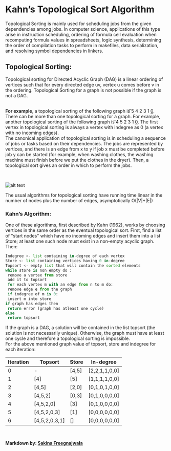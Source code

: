 # Kahn’s Topological Sort Algorithm

Topological Sorting is mainly used for scheduling jobs from the given dependencies among jobs. In computer science, applications of this type arise in instruction scheduling, ordering of formula cell evaluation when recomputing formula values in spreadsheets, logic synthesis, determining the order of compilation tasks to perform in makefiles, data serialization, and resolving symbol dependencies in linkers.

## Topological Sorting:

Topological sorting for Directed Acyclic Graph (DAG) is a linear ordering of vertices such that for
every directed edge uv, vertex u comes before v in the ordering. Topological Sorting for a graph
is not possible if the graph is not a DAG.
<br>
<br>

**For example**, a topological sorting of the following graph is ͞5 4 2 3 1 0͟. There can be more
than one topological sorting for a graph. For example, another topological sorting of the
following graph is ͞4 5 2 3 1 0͟. The first vertex in topological sorting is always a vertex with indegree
as 0 (a vertex with no incoming edges).
<br>
The canonical application of topological sorting is in scheduling a sequence of jobs or tasks
based on their dependencies. The jobs are represented by vertices, and there is an edge
from x to y if job x must be completed before job y can be started (for example, when washing
clothes, the washing machine must finish before we put the clothes in the dryer). Then, a
topological sort gives an order in which to perform the jobs.

<br>

![alt text](https://www.geeksforgeeks.org/wp-content/uploads/graph.png "Graph")

The usual algorithms for topological sorting have running time linear in the number of nodes
plus the number of edges, asymptotically O(|V|+|E|) 

### Kahn’s Algorithm:
One of these algorithms, first described by Kahn (1962), works by choosing vertices in the same
order as the eventual topological sort. First, find a list of "start nodes" which have no incoming
edges and insert them into a list Store; at least one such node must exist in a non-empty acyclic
graph. Then:
<br>

```python
Indegree <- list containing in-degree of each vertex
Store <- list containing vertices having 0 in-degree
Topsort <- empty list that will contain the sorted elements
while store is non empty do :
 remove a vertex from store
 add it to topsort
 for each vertex m with an edge from n to m do:
 remove edge e from the graph
 if indegree of m is 0:
 insert m into store
if graph has edges then
 return error (graph has atleast one cycle)
else
 return topsort
```

If the graph is a DAG, a solution will be contained in the list topsort (the solution is not
necessarily unique). Otherwise, the graph must have at least one cycle and therefore a
topological sorting is impossible.
<br>
For the above mentioned graph value of topsort, store and indegree for each iteration:
<br>

| Iteration | Topsort | Store | In-degree |
| --- | --- | --- | --- |
| 0 | -             | [4,5] | [2,2,1,1,0,0] |
| 1 | [4]           | [5]   | [1,1,1,1,0,0] |
| 2 | [4,5]         | [2,0] | [0,1,0,1,0,0] |
| 3 | [4,5,2]       | [0,3] | [0,1,0,0,0,0] |
| 4 | [4,5,2,0]     | [3]   | [0,1,0,0,0,0] |
| 5 | [4,5,2,0,3]   | [1]   | [0,0,0,0,0,0] |
| 6 | [4,5,2,0,3,1] | []    | [0,0,0,0,0,0] |

<br>

**Markdown by: [Sakina Freegnajwala](https://www.linkedin.com/in/sakina-freeganjwala-033498152/)**